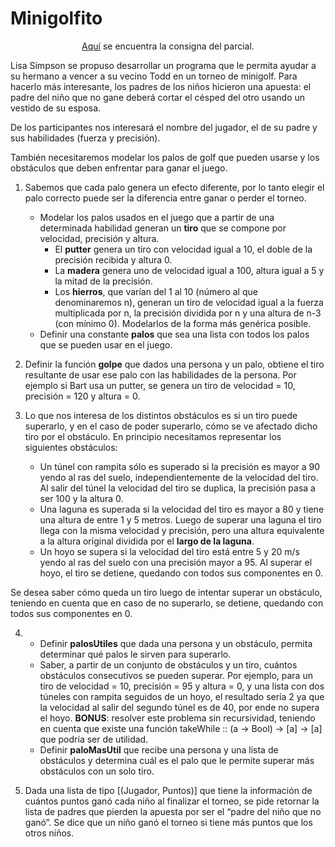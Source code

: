 # Minigolfito
<div align="center">

[Aquí](https://docs.google.com/document/d/1LeWBI6pg_7uNFN_yzS2DVuVHvD0M6PTlG1yK0lCvQVE/edit#) se encuentra la consigna del parcial. 

</div>
Lisa Simpson se propuso desarrollar un programa que le permita ayudar a su hermano a vencer a su vecino Todd en un torneo de minigolf. Para hacerlo más interesante, los padres de los niños hicieron una apuesta: el padre del niño que no gane deberá cortar el césped del otro usando un vestido de su esposa.

De los participantes nos interesará el nombre del jugador, el de su padre y sus habilidades (fuerza y precisión). 

También necesitaremos modelar los palos de golf que pueden usarse y los obstáculos que deben enfrentar para ganar el juego.

1. Sabemos que cada palo genera un efecto diferente, por lo tanto elegir el palo correcto puede ser la diferencia entre ganar o perder el torneo.
    - Modelar los palos usados en el juego que a partir de una determinada habilidad generan un **tiro** que se compone por velocidad, precisión y altura.
      - El **putter** genera un tiro con velocidad igual a 10, el doble de la precisión recibida y altura 0.
      - La **madera** genera uno de velocidad igual a 100, altura igual a 5 y la mitad de la precisión.
      - Los **hierros**, que varían del 1 al 10 (número al que denominaremos n), generan un tiro de velocidad igual a la fuerza multiplicada por n, la precisión dividida por n y una altura de n-3 (con mínimo 0). Modelarlos de la forma más genérica posible.
    - Definir una constante **palos** que sea una lista con todos los palos que se pueden usar en el juego.

2. Definir la función **golpe** que dados una persona y un palo, obtiene el tiro resultante de usar ese palo con las habilidades de la persona.
Por ejemplo si Bart usa un putter, se genera un tiro de velocidad = 10, precisión = 120 y altura = 0.

3. Lo que nos interesa de los distintos obstáculos es si un tiro puede superarlo, y en el caso de poder superarlo, cómo se ve afectado dicho tiro por el obstáculo. En principio necesitamos representar los siguientes obstáculos:
    - Un túnel con rampita sólo es superado si la precisión es mayor a 90 yendo al ras del suelo, independientemente de la velocidad del tiro. Al salir del túnel la velocidad del tiro se duplica, la precisión pasa a ser 100 y la altura 0.
    - Una laguna es superada si la velocidad del tiro es mayor a 80 y tiene una altura de entre 1 y 5 metros. Luego de superar una laguna el tiro llega con la misma velocidad y precisión, pero una altura equivalente a la altura original dividida por el **largo de la laguna**.
    - Un hoyo se supera si la velocidad del tiro está entre 5 y 20 m/s yendo al ras del suelo con una precisión mayor a 95. Al superar el hoyo, el tiro se detiene, quedando con todos sus componentes en 0.

Se desea saber cómo queda un tiro luego de intentar superar un obstáculo, teniendo en cuenta que en caso de no superarlo, se detiene, quedando con todos sus componentes en 0.

4. 
     - Definir **palosUtiles** que dada una persona y un obstáculo, permita determinar qué palos le sirven para superarlo.
     - Saber, a partir de un conjunto de obstáculos y un tiro, cuántos obstáculos consecutivos se pueden superar.
     Por ejemplo, para un tiro de velocidad = 10, precisión = 95 y altura = 0, y una lista con dos túneles con rampita seguidos de un hoyo, el resultado sería 2 ya que la velocidad al salir del segundo túnel es de 40, por ende no supera el hoyo.
     **BONUS**: resolver este problema sin recursividad, teniendo en cuenta que existe una función takeWhile :: (a -> Bool) -> [a] -> [a] que podría ser de utilidad.
     - Definir **paloMasUtil** que recibe una persona y una lista de obstáculos y determina cuál es el palo que le permite superar más obstáculos con un solo tiro.

5. Dada una lista de tipo [(Jugador, Puntos)] que tiene la información de cuántos puntos ganó cada niño al finalizar el torneo, se pide retornar la lista de padres que pierden la apuesta por ser el “padre del niño que no ganó”. Se dice que un niño ganó el torneo si tiene más puntos que los otros niños.
